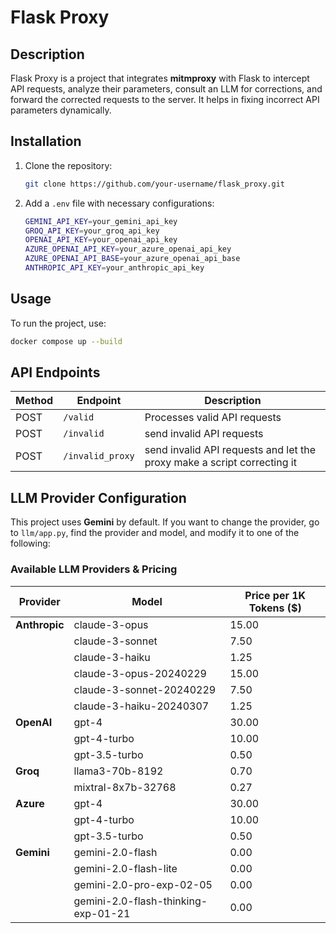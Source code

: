 # Flask Proxy

## Description
Flask Proxy is a project that integrates **mitmproxy** with Flask to intercept API requests, analyze their parameters, consult an LLM for corrections, and forward the corrected requests to the server. It helps in fixing incorrect API parameters dynamically.


## Installation
1. Clone the repository:
   ```sh
   git clone https://github.com/your-username/flask_proxy.git
   ```
2. Add a `.env` file with necessary configurations:
   ```sh
   GEMINI_API_KEY=your_gemini_api_key
   GROQ_API_KEY=your_groq_api_key
   OPENAI_API_KEY=your_openai_api_key
   AZURE_OPENAI_API_KEY=your_azure_openai_api_key
   AZURE_OPENAI_API_BASE=your_azure_openai_api_base
   ANTHROPIC_API_KEY=your_anthropic_api_key
   ```

## Usage
To run the project, use:
```sh
docker compose up --build
```

## API Endpoints
| Method | Endpoint  | Description |
|--------|----------|-------------|
| POST   | `/valid`   | Processes valid API requests |
| POST   | `/invalid` | send invalid API requests |
| POST   | `/invalid_proxy` | send invalid API requests and let the proxy make a script correcting it |

## LLM Provider Configuration
This project uses **Gemini** by default. If you want to change the provider, go to `llm/app.py`, find the provider and model, and modify it to one of the following:

### Available LLM Providers & Pricing

| Provider   | Model                           | Price per 1K Tokens ($) |
|------------|--------------------------------|-------------------------|
| **Anthropic** | claude-3-opus                   | 15.00                    |
|            | claude-3-sonnet                 | 7.50                     |
|            | claude-3-haiku                  | 1.25                     |
|            | claude-3-opus-20240229          | 15.00                    |
|            | claude-3-sonnet-20240229        | 7.50                     |
|            | claude-3-haiku-20240307         | 1.25                     |
| **OpenAI** | gpt-4                           | 30.00                    |
|            | gpt-4-turbo                     | 10.00                    |
|            | gpt-3.5-turbo                   | 0.50                     |
| **Groq**   | llama3-70b-8192                 | 0.70                     |
|            | mixtral-8x7b-32768              | 0.27                     |
| **Azure**  | gpt-4                           | 30.00                    |
|            | gpt-4-turbo                     | 10.00                    |
|            | gpt-3.5-turbo                   | 0.50                     |
| **Gemini** | gemini-2.0-flash                | 0.00                     |
|            | gemini-2.0-flash-lite           | 0.00                     |
|            | gemini-2.0-pro-exp-02-05        | 0.00                     |
|            | gemini-2.0-flash-thinking-exp-01-21 | 0.00                 |

